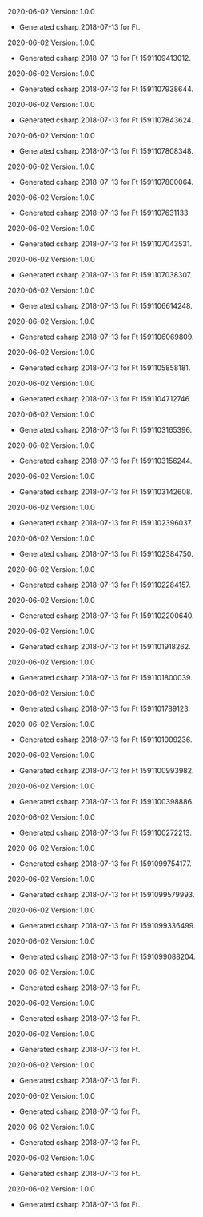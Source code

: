 2020-06-02 Version: 1.0.0
- Generated csharp 2018-07-13 for Ft.

2020-06-02 Version: 1.0.0
- Generated csharp 2018-07-13 for Ft 1591109413012.

2020-06-02 Version: 1.0.0
- Generated csharp 2018-07-13 for Ft 1591107938644.

2020-06-02 Version: 1.0.0
- Generated csharp 2018-07-13 for Ft 1591107843624.

2020-06-02 Version: 1.0.0
- Generated csharp 2018-07-13 for Ft 1591107808348.

2020-06-02 Version: 1.0.0
- Generated csharp 2018-07-13 for Ft 1591107800064.

2020-06-02 Version: 1.0.0
- Generated csharp 2018-07-13 for Ft 1591107631133.

2020-06-02 Version: 1.0.0
- Generated csharp 2018-07-13 for Ft 1591107043531.

2020-06-02 Version: 1.0.0
- Generated csharp 2018-07-13 for Ft 1591107038307.

2020-06-02 Version: 1.0.0
- Generated csharp 2018-07-13 for Ft 1591106614248.

2020-06-02 Version: 1.0.0
- Generated csharp 2018-07-13 for Ft 1591106069809.

2020-06-02 Version: 1.0.0
- Generated csharp 2018-07-13 for Ft 1591105858181.

2020-06-02 Version: 1.0.0
- Generated csharp 2018-07-13 for Ft 1591104712746.

2020-06-02 Version: 1.0.0
- Generated csharp 2018-07-13 for Ft 1591103165396.

2020-06-02 Version: 1.0.0
- Generated csharp 2018-07-13 for Ft 1591103156244.

2020-06-02 Version: 1.0.0
- Generated csharp 2018-07-13 for Ft 1591103142608.

2020-06-02 Version: 1.0.0
- Generated csharp 2018-07-13 for Ft 1591102396037.

2020-06-02 Version: 1.0.0
- Generated csharp 2018-07-13 for Ft 1591102384750.

2020-06-02 Version: 1.0.0
- Generated csharp 2018-07-13 for Ft 1591102284157.

2020-06-02 Version: 1.0.0
- Generated csharp 2018-07-13 for Ft 1591102200640.

2020-06-02 Version: 1.0.0
- Generated csharp 2018-07-13 for Ft 1591101918262.

2020-06-02 Version: 1.0.0
- Generated csharp 2018-07-13 for Ft 1591101800039.

2020-06-02 Version: 1.0.0
- Generated csharp 2018-07-13 for Ft 1591101789123.

2020-06-02 Version: 1.0.0
- Generated csharp 2018-07-13 for Ft 1591101009236.

2020-06-02 Version: 1.0.0
- Generated csharp 2018-07-13 for Ft 1591100993982.

2020-06-02 Version: 1.0.0
- Generated csharp 2018-07-13 for Ft 1591100398886.

2020-06-02 Version: 1.0.0
- Generated csharp 2018-07-13 for Ft 1591100272213.

2020-06-02 Version: 1.0.0
- Generated csharp 2018-07-13 for Ft 1591099754177.

2020-06-02 Version: 1.0.0
- Generated csharp 2018-07-13 for Ft 1591099579993.

2020-06-02 Version: 1.0.0
- Generated csharp 2018-07-13 for Ft 1591099336499.

2020-06-02 Version: 1.0.0
- Generated csharp 2018-07-13 for Ft 1591099088204.

2020-06-02 Version: 1.0.0
- Generated csharp 2018-07-13 for Ft.

2020-06-02 Version: 1.0.0
- Generated csharp 2018-07-13 for Ft.

2020-06-02 Version: 1.0.0
- Generated csharp 2018-07-13 for Ft.

2020-06-02 Version: 1.0.0
- Generated csharp 2018-07-13 for Ft.

2020-06-02 Version: 1.0.0
- Generated csharp 2018-07-13 for Ft.

2020-06-02 Version: 1.0.0
- Generated csharp 2018-07-13 for Ft.

2020-06-02 Version: 1.0.0
- Generated csharp 2018-07-13 for Ft.

2020-06-02 Version: 1.0.0
- Generated csharp 2018-07-13 for Ft.

